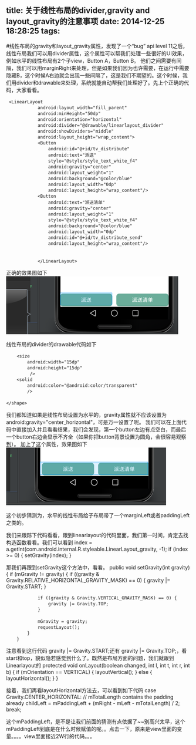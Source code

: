 title: 关于线性布局的divider,gravity and layout_gravity的注意事项
date: 2014-12-25 18:28:25
tags:
---
#线性布局的gravity和layout_gravity属性，发现了一个“bug”
api level 11之后，线性布局我们可以用divider属性，这个属性可以帮我们处理一些很好的UI效果，例如水平的线性布局有2个子view，Button A，Button B。
他们之间需要有间隔，我们可以用marginRight来处理，但是如果我们因为也许需要，在运行中需要隐藏B，这个时候A右边就会出现一些间隔了，这是我们不期望的。这个时候，我们用divider和drawable来处理，系统就能自动帮我们处理好了。先上个正确的代码，大家看看。

	 <LinearLayout
	            android:layout_width="fill_parent"
	            android:minHeight="50dp"
	            android:orientation="horizontal"
	            android:divider="@drawable/linearlayout_divider"
	            android:showDividers="middle"
	            android:layout_height="wrap_content">
	            <Button
	                android:id="@+id/tv_distribute"
	                android:text="派送"
	                style="@style/style_text_white_f4"
	                android:gravity="center"
	                android:layout_weight="1"
	                android:background="@color/blue"
	                android:layout_width="0dp"
	                android:layout_height="wrap_content"/>
	            <Button
	                android:text="派送清单"
	                android:gravity="center"
	                android:layout_weight="1"
	                style="@style/style_text_white_f4"
	                android:background="@color/blue"
	                android:layout_width="0dp"
	                android:id="@+id/tv_distribute_send"
	                android:layout_height="wrap_content"/>
	            

	            </LinearLayout>
正确的效果图如下
![正确的效果图](https://raw.githubusercontent.com/aheadlcx/learngit/master/good.png)

线性布局的divider的drawable代码如下
	<?xml version="1.0" encoding="utf-8"?>
	<shape xmlns:android="http://schemas.android.com/apk/res/android" 
	    android:shape="rectangle"
	    >
	    
	    <size
	        android:width="15dp"
	        android:height="15dp"
	         />
	    <solid 
	        android:color="@android:color/transparent"
	        />

	</shape>


我们都知道如果是线性布局设置为水平的，gravity属性就不应该设置为android:gravity="center_horizontal"，可是万一设置了呢。
我们可以在上面代码中直接加入并且看看结果，我们会发现，第一个button左边有点空白，而最后一个button右边会显示不齐全（如果你把button背景设置为圆角，会很容易观察到）。
加上了这个属性，效果图如下
![错误的效果图](https://raw.githubusercontent.com/aheadlcx/learngit/master/bad.png)

这个初步猜测为，水平的线性布局给子布局带了一个marginLeft或者paddingLeft之类的。

我们来跟踪下代码看看，跟到linearlayout的代码里面，我们第一时间，肯定去找构造函数看看。我们可以看到
	index = a.getInt(com.android.internal.R.styleable.LinearLayout_gravity, -1);
	        if (index >= 0) {
	            setGravity(index);
	        }

那我们再跟到setGravity这个方法中，看看。
	 public void setGravity(int gravity) {
	        if (mGravity != gravity) {
	            if ((gravity & Gravity.RELATIVE_HORIZONTAL_GRAVITY_MASK) == 0) {
	                gravity |= Gravity.START;
	            }

	            if ((gravity & Gravity.VERTICAL_GRAVITY_MASK) == 0) {
	                gravity |= Gravity.TOP;
	            }

	            mGravity = gravity;
	            requestLayout();
	        }
	    }

注意看到这行代码  gravity |= Gravity.START;还有 gravity |= Gravity.TOP;，看start和top，貌似隐若感觉到什么了。既然是布局方面的问题，我们就跟到Linearlayout的
	   protected void onLayout(boolean changed, int l, int t, int r, int b) {
	        if (mOrientation == VERTICAL) {
	            layoutVertical();
	        } else {
	            layoutHorizontal();
	        }
	    }

接着，我们再看layoutHorizontal方法去，可以看到如下代码
	   case Gravity.CENTER_HORIZONTAL:
	                // mTotalLength contains the padding already
	                childLeft = mPaddingLeft + (mRight - mLeft - mTotalLength) / 2;
	                break;

这个mPaddingLeft，是不是让我们前面的猜测有点依据了~~别高兴太早，这个mPaddingLeft到底是在什么时候赋值的呢。。点击一下，原来是view里面的变量。。。。view里面接近2W行的代码。。。



